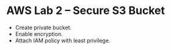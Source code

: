 # AWS Lab 2 – Secure S3 Bucket
- Create private bucket.
- Enable encryption.
- Attach IAM policy with least privilege.
